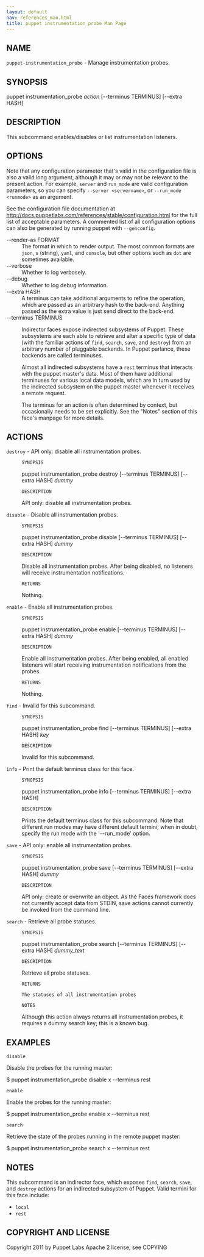 ```yaml
---
layout: default
nav: references_man.html
title: puppet instrumentation_probe Man Page
---
```


<div class='mp'>
<h2 id="NAME">NAME</h2>
<p class="man-name">
  <code>puppet-instrumentation_probe</code> - <span class="man-whatis">Manage instrumentation probes.</span>
</p>

<h2 id="SYNOPSIS">SYNOPSIS</h2>

<p>puppet instrumentation_probe <var>action</var> [--terminus TERMINUS] [--extra HASH]</p>

<h2 id="DESCRIPTION">DESCRIPTION</h2>

<p>This subcommand enables/disables or list instrumentation listeners.</p>

<h2 id="OPTIONS">OPTIONS</h2>

<p>Note that any configuration parameter that's valid in the configuration
file is also a valid long argument, although it may or may not be
relevant to the present action. For example, <code>server</code> and <code>run_mode</code> are valid
configuration parameters, so you can specify <code>--server &lt;servername></code>, or
<code>--run_mode &lt;runmode></code> as an argument.</p>

<p>See the configuration file documentation at
<a href="http://docs.puppetlabs.com/references/stable/configuration.html" data-bare-link="true">http://docs.puppetlabs.com/references/stable/configuration.html</a> for the
full list of acceptable parameters. A commented list of all
configuration options can also be generated by running puppet with
<code>--genconfig</code>.</p>

<dl>
<dt>--render-as FORMAT</dt><dd>The format in which to render output. The most common formats are <code>json</code>,
<code>s</code> (string), <code>yaml</code>, and <code>console</code>, but other options such as <code>dot</code> are
sometimes available.</dd>
<dt>--verbose</dt><dd>Whether to log verbosely.</dd>
<dt class="flush">--debug</dt><dd>Whether to log debug information.</dd>
<dt>--extra HASH</dt><dd>A terminus can take additional arguments to refine the operation, which
are passed as an arbitrary hash to the back-end.  Anything passed as
the extra value is just send direct to the back-end.</dd>
<dt>--terminus TERMINUS</dt><dd><p>Indirector faces expose indirected subsystems of Puppet. These
subsystems are each able to retrieve and alter a specific type of data
(with the familiar actions of <code>find</code>, <code>search</code>, <code>save</code>, and <code>destroy</code>)
from an arbitrary number of pluggable backends. In Puppet parlance,
these backends are called terminuses.</p>

<p>Almost all indirected subsystems have a <code>rest</code> terminus that interacts
with the puppet master's data. Most of them have additional terminuses
for various local data models, which are in turn used by the indirected
subsystem on the puppet master whenever it receives a remote request.</p>

<p>The terminus for an action is often determined by context, but
occasionally needs to be set explicitly. See the "Notes" section of this
face's manpage for more details.</p></dd>
</dl>


<h2 id="ACTIONS">ACTIONS</h2>

<dl>
<dt><code>destroy</code> - API only: disable all instrumentation probes.</dt><dd><p><code>SYNOPSIS</code></p>

<p>puppet instrumentation_probe destroy [--terminus TERMINUS]
[--extra HASH]
<var>dummy</var></p>

<p><code>DESCRIPTION</code></p>

<p>API only: disable all instrumentation probes.</p></dd>
<dt><code>disable</code> - Disable all instrumentation probes.</dt><dd><p><code>SYNOPSIS</code></p>

<p>puppet instrumentation_probe disable [--terminus TERMINUS]
[--extra HASH]
<var>dummy</var></p>

<p><code>DESCRIPTION</code></p>

<p>Disable all instrumentation probes. After being disabled, no listeners
will receive instrumentation notifications.</p>

<p><code>RETURNS</code></p>

<p>Nothing.</p></dd>
<dt><code>enable</code> - Enable all instrumentation probes.</dt><dd><p><code>SYNOPSIS</code></p>

<p>puppet instrumentation_probe enable [--terminus TERMINUS]
[--extra HASH]
<var>dummy</var></p>

<p><code>DESCRIPTION</code></p>

<p>Enable all instrumentation probes. After being enabled, all enabled listeners
will start receiving instrumentation notifications from the probes.</p>

<p><code>RETURNS</code></p>

<p>Nothing.</p></dd>
<dt><code>find</code> - Invalid for this subcommand.</dt><dd><p><code>SYNOPSIS</code></p>

<p>puppet instrumentation_probe find [--terminus TERMINUS] [--extra HASH] <var>key</var></p>

<p><code>DESCRIPTION</code></p>

<p>Invalid for this subcommand.</p></dd>
<dt><code>info</code> - Print the default terminus class for this face.</dt><dd><p><code>SYNOPSIS</code></p>

<p>puppet instrumentation_probe info [--terminus TERMINUS] [--extra HASH]</p>

<p><code>DESCRIPTION</code></p>

<p>Prints the default terminus class for this subcommand. Note that different
run modes may have different default termini; when in doubt, specify the
run mode with the '--run_mode' option.</p></dd>
<dt><code>save</code> - API only: enable all instrumentation probes.</dt><dd><p><code>SYNOPSIS</code></p>

<p>puppet instrumentation_probe save [--terminus TERMINUS] [--extra HASH] <var>dummy</var></p>

<p><code>DESCRIPTION</code></p>

<p>API only: create or overwrite an object. As the Faces framework does not
currently accept data from STDIN, save actions cannot currently be invoked
from the command line.</p></dd>
<dt><code>search</code> - Retrieve all probe statuses.</dt><dd><p><code>SYNOPSIS</code></p>

<p>puppet instrumentation_probe search [--terminus TERMINUS]
[--extra HASH]
<var>dummy_text</var></p>

<p><code>DESCRIPTION</code></p>

<p>Retrieve all probe statuses.</p>

<p><code>RETURNS</code></p>

<pre><code>The statuses of all instrumentation probes
</code></pre>

<p><code>NOTES</code></p>

<p>Although this action always returns all instrumentation probes, it requires a dummy search
key; this is a known bug.</p></dd>
</dl>


<h2 id="EXAMPLES">EXAMPLES</h2>

<p><code>disable</code></p>

<p>Disable the probes for the running master:</p>

<p>$ puppet instrumentation_probe disable x --terminus rest</p>

<p><code>enable</code></p>

<p>Enable the probes for the running master:</p>

<p>$ puppet instrumentation_probe enable x --terminus rest</p>

<p><code>search</code></p>

<p>Retrieve the state of the probes running in the remote puppet master:</p>

<p>$ puppet instrumentation_probe search x --terminus rest</p>

<h2 id="NOTES">NOTES</h2>

<p>This subcommand is an indirector face, which exposes <code>find</code>, <code>search</code>, <code>save</code>,
and <code>destroy</code> actions for an indirected subsystem of Puppet. Valid termini for
this face include:</p>

<ul>
<li><code>local</code></li>
<li><code>rest</code></li>
</ul>


<h2 id="COPYRIGHT-AND-LICENSE">COPYRIGHT AND LICENSE</h2>

<p>Copyright 2011 by Puppet Labs
Apache 2 license; see COPYING</p>

</div>
